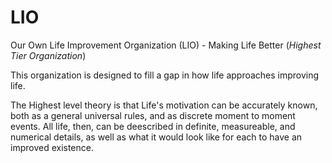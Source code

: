 # LIO
Our Own Life Improvement Organization (LIO) - Making Life Better (*Highest Tier Organization*)

This organization is designed to fill a gap in how life approaches improving life. 

The Highest level theory is that Life's motivation can be accurately known, both as a general universal rules, and as discrete moment to moment events. All life, then, can be deescribed in definite, measureable, and numerical details, as well as what it would look like for each to have an improved existence. 

